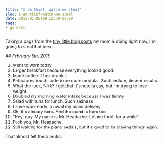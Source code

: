 ```yaml
---
title: "I am thief, watch me steal"
slug: i-am-thief-watch-me-steal
date: 2015-02-05T08:12:39-06:00
tags:
- general
---
```

Taking a page from the [tiny little blog posts](http://mom28kids.com/2015/02/february-five-4/) my mom is doing right now, I'm going to steal that idea.

_## February 5th, 2015_

1. Went to work today
2. Larger breakfast because everything looked good.
3. Made coffee. Then drank it
4. Refactored touch code to be more modular. Such tedium, decent results.
5. What the fuck, Nick? I get that it's nutella day, but I'm trying to lose weight.
6. Doubled my morning water intake because I was thirsty
7. Salad with tuna for lunch. Such sadness
8. Leave work early to await my piano delivery
9. Oh, it's already here. And the stand is here too
10. "Hey, guy. My name is Mr. Headache. Let me throb for a while".
11. Fuck you, Mr. Headache.
12. Still waiting for the piano pedals, but it's good to be playing things again.

That almost felt therapeutic.
